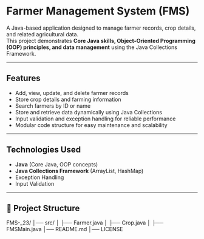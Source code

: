 # Farmer Management System (FMS)

A Java-based application designed to manage farmer records, crop details, and related agricultural data.  
This project demonstrates **Core Java skills, Object-Oriented Programming (OOP) principles, and data management** using the Java Collections Framework.

---

## Features
- Add, view, update, and delete farmer records
- Store crop details and farming information
- Search farmers by ID or name
- Store and retrieve data dynamically using Java Collections
- Input validation and exception handling for reliable performance
- Modular code structure for easy maintenance and scalability

---

##  Technologies Used
- **Java** (Core Java, OOP concepts)
- **Java Collections Framework** (ArrayList, HashMap)
- Exception Handling
- Input Validation

---

## 📂 Project Structure
FMS-_23/
│── src/
│ ├── Farmer.java
│ ├── Crop.java
│ ├── FMSMain.java
│── README.md
│── LICENSE
